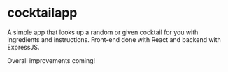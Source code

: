 # cocktailapp

A simple app that looks up a random or given cocktail for you with ingredients and instructions.
Front-end done with React and backend with ExpressJS.

Overall improvements coming!
